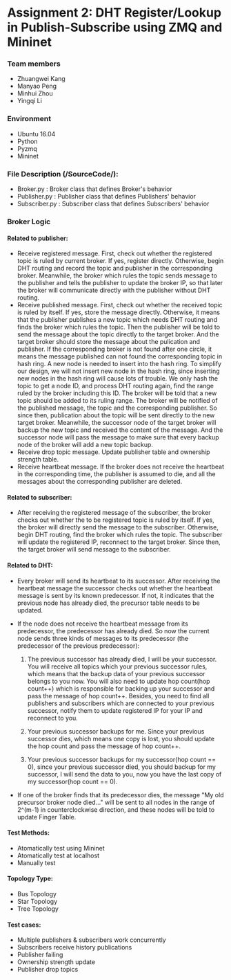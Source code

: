 # Assignment 2: DHT Register/Lookup in Publish-Subscribe using ZMQ and Mininet

### Team members

 - Zhuangwei Kang
 - Manyao Peng
 - Minhui Zhou
 - Yingqi Li

### Environment
  - Ubuntu 16.04
  - Python
  - Pyzmq
  - Mininet
  
### File Description (/SourceCode/):
  - Broker.py : Broker class that defines  Broker's behavior
  - Publisher.py : Publisher class that defines Publishers' behavior
  - Subscriber.py : Subscriber class that defines Subscribers' behavior
  
### Broker Logic
#### Related to publisher:  
 - Receive registered message. First, check out whether the registered topic is ruled by current broker. If yes, register directly. Otherwise, begin DHT routing and record the topic and publisher in the corresponding broker. Meanwhile, the broker which rules the topic sends message to the publisher and tells the publisher to update the broker IP, so that later the broker will communicate directly with the publisher without DHT routing.
 - Receive published message. First, check out whether the received topic is ruled by itself. If yes, store the message directly. Otherwise, it means that the publisher publishes a new topic which needs DHT routing and finds the broker which rules the topic. Then the publisher will be told to send the message about the topic directly to the target broker. And the target broker should store the message about the pulication and publisher. If the corresponding broker is not found after one circle, it means the message published can not found the corresponding topic in hash ring. A new node is needed to insert into the hash ring. To simplify our design, we will not insert new node in the hash ring, since inserting new nodes in the hash ring will cause lots of trouble. We only hash the topic to get a node ID, and process DHT routing again, find the range ruled by the broker including this ID. The broker will be told that a new topic should be added to its ruling range. The broker will be notified of the published message, the topic and the corresponding publisher. So since then, publication about the topic will be sent directly to the new target broker. Meanwhile, the successor node of the target broker will backup the new topic and received the content of the message. And the successor node will pass the message to make sure that every backup node of the broker will add a new topic backup.
 - Receive drop topic message. Update publisher table and ownership strength table.
 - Receive heartbeat message. If the broker does not receive the heartbeat in the corresponding time, the publisher is assumed to die, and all the messages about the corresponding publisher are deleted.
 
#### Related to subscriber:
 - After receiving the registered message of the subscriber, the broker checks out whether the to be registered topic is ruled by itself. If yes, the broker will directly send the message to the subscriber. Otherwise, begin DHT routing, find the broker which rules the topic. The subscriber will update the registered IP, reconnect to the target broker. Since then, the target broker will send message to the subscriber. 
 
#### Related to DHT:
 - Every broker will send its heartbeat to its successor. After receiving the heartbeat message the successor checks out whether the heartbeat message is sent by its known predecessor. If not, it indicates that the previous node has already died, the precursor table needs to be updated.
 - If the node does not receive the heartbeat message from its predecessor, the predecessor has already died. So now the current node sends three kinds of messages to its predecessor (the predecessor of the previous predecessor):
 
   1. The previous successor has already died, I will be your successor. You will receive all topics which your previous successor rules, which means that the backup data of your previous successor belongs to you now. You will also need to update hop count(hop count++) which is responsible for backing up your successor and pass the message of hop count++. Besides, you need to find all publishers and subscribers which are connected to your previous successor, notify them to update registered IP for your IP and reconnect to you.
   
   2. Your previous successor backups for me. Since your previous successor dies, which means one copy is lost, you should update the hop count and pass the message of hop count++.
   
   3. Your previous successor backups for my successor(hop count == 0), since your previous successor died, you should backup for my successor, I will send the data to you, now you have the last copy of my successor(hop count == 0).
   
 - If one of the broker finds that its predecessor dies, the message "My old precursor broker node died..." will be sent to all nodes in the range of 2^(m-1) in counterclockwise direction, and these nodes will be told to update Finger Table.
 
#### Test Methods:
  - Atomatically test using Mininet
  - Atomatically test at localhost
  - Manually test
  
#### Topology Type:
  - Bus Topology
  - Star Topology
  - Tree Topology 
  
#### Test cases:
- Multiple publishers & subscribers work concurrently
- Subscribers receive history publications
- Publisher failing
- Ownership strength update
- Publisher drop topics
 
